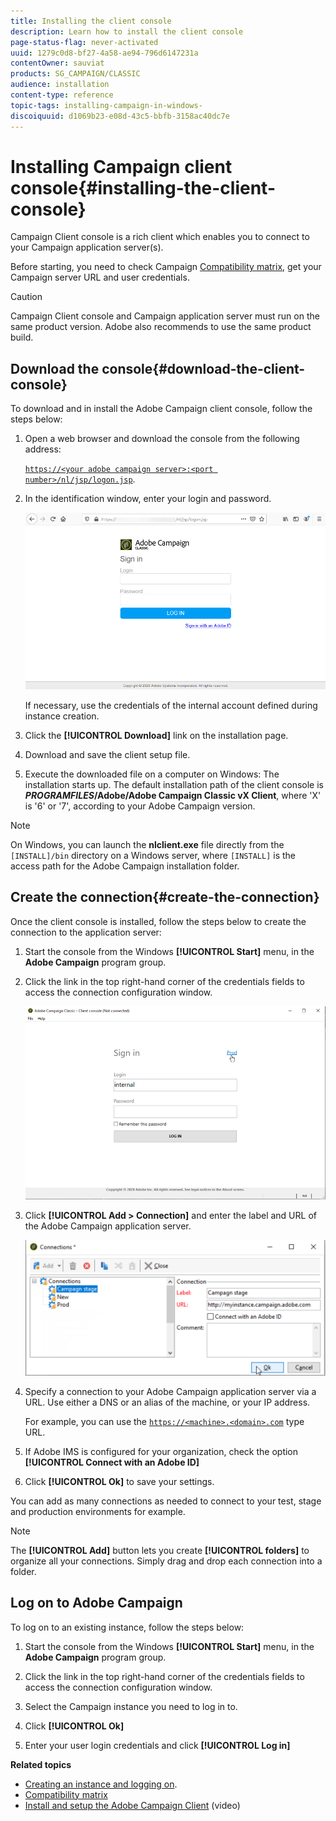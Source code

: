 ```yaml
---
title: Installing the client console
description: Learn how to install the client console
page-status-flag: never-activated
uuid: 1279c0d8-bf27-4a58-ae94-796d6147231a
contentOwner: sauviat
products: SG_CAMPAIGN/CLASSIC
audience: installation
content-type: reference
topic-tags: installing-campaign-in-windows-
discoiquuid: d1069b23-e08d-43c5-bbfb-3158ac40dc7e
---
```


# Installing Campaign client console{#installing-the-client-console}

Campaign Client console is a rich client which enables you to connect to your Campaign application server(s).

Before starting, you need to check Campaign [Compatibility matrix](https://helpx.adobe.com/campaign/kb/compatibility-matrix.html), get your Campaign server URL and user credentials.

>[!CAUTION]
>
>Campaign Client console and Campaign application server must run on the same product version. Adobe also recommends to use the same product build.

## Download the console{#download-the-client-console}

To download and in install the Adobe Campaign client console, follow the steps below:

1. Open a web browser and download the console from the following address:

   [`https://<your adobe campaign server>:<port number>/nl/jsp/logon.jsp`](https://machine/nl/jsp/logon.jsp).

1. In the identification window, enter your login and password. 

   ![](assets/s_ncs_install_setup_download01.png)

   If necessary, use the credentials of the internal account defined during instance creation.

1. Click the **[!UICONTROL Download]** link on the installation page.
1. Download and save the client setup file.
1. Execute the downloaded file on a computer on Windows: The installation starts up. The default installation path of the client console is **$PROGRAMFILES$/Adobe/Adobe Campaign Classic vX Client**, where 'X' is '6' or '7', according to your Adobe Campaign version.

>[!NOTE]
>
>On Windows, you can launch the **nlclient.exe** file directly from the `[INSTALL]/bin` directory on a Windows server, where `[INSTALL]` is the access path for the Adobe Campaign installation folder.  

## Create the connection{#create-the-connection}

Once the client console is installed, follow the steps below to create the connection to the application server:

1. Start the console from the Windows **[!UICONTROL Start]** menu, in the **Adobe Campaign** program group.

1. Click the link in the top right-hand corner of the credentials fields to access the connection configuration window.

   ![](assets/s_ncs_install_define_connection_01.png)

1. Click **[!UICONTROL Add > Connection]** and enter the label and URL of the Adobe Campaign application server.

   ![](assets/s_ncs_install_define_connection_02.png)

1. Specify a connection to your Adobe Campaign application server via a URL. Use either a DNS or an alias of the machine, or your IP address.

   For example, you can use the [`https://<machine>.<domain>.com`](https://machine) type URL.

1. If Adobe IMS is configured for your organization, check the option **[!UICONTROL Connect with an Adobe ID]** 

1. Click **[!UICONTROL Ok]** to save your settings.

You can add as many connections as needed to connect to your test, stage and production environments for example.

>[!NOTE]
>
>The **[!UICONTROL Add]** button lets you create **[!UICONTROL folders]** to organize all your connections. Simply drag and drop each connection into a folder.

## Log on to Adobe Campaign 

To log on to an existing instance, follow the steps below:

1. Start the console from the Windows **[!UICONTROL Start]** menu, in the **Adobe Campaign** program group.

1. Click the link in the top right-hand corner of the credentials fields to access the connection configuration window.

1. Select the Campaign instance you need to log in to.

1. Click **[!UICONTROL Ok]**

1. Enter your user login credentials and click **[!UICONTROL Log in]**

**Related topics**

* [Creating an instance and logging on](../../installation/using/creating-an-instance-and-logging-on.md).
* [Compatibility matrix](https://helpx.adobe.com/campaign/kb/compatibility-matrix.html) 
* [Install and setup the Adobe Campaign Client](https://docs.adobe.com/content/help/en/campaign-classic-learn/tutorials/getting-started/install-and-setup-the-adobe-campaign-client.html) (video)
